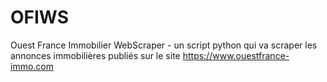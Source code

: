 # OFIWS
Ouest France Immobilier WebScraper - un script python qui va scraper les annonces immobilières publiés sur le site https://www.ouestfrance-immo.com
